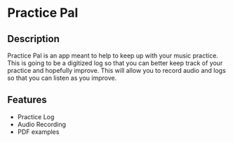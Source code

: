 # Practice Pal

## Description
Practice Pal is an app meant to help to keep up with your music practice. This is going to be a digitized log so that you can better keep track of your practice and hopefully improve. This will allow you to record audio and logs so that you can listen as you improve.

## Features

- Practice Log
- Audio Recording
- PDF examples

